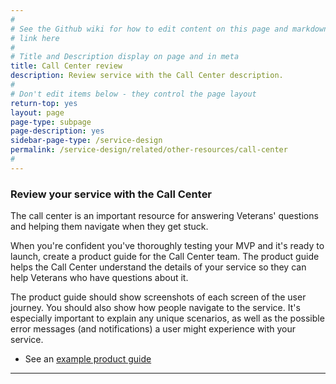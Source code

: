 ```yaml
---
#
# See the Github wiki for how to edit content on this page and markdown styles you can use:
# link here
#
# Title and Description display on page and in meta
title: Call Center review
description: Review service with the Call Center description.
#
# Don't edit items below - they control the page layout
return-top: yes
layout: page
page-type: subpage
page-description: yes
sidebar-page-type: /service-design
permalink: /service-design/related/other-resources/call-center
#
---
```


### Review your service with the Call Center

The call center is an important resource for answering Veterans' questions and helping them navigate when they get stuck.

When you're confident you've thoroughly testing your MVP and it's ready to launch, create a product guide for the Call Center team. The product guide helps the Call Center understand the details of your service so they can help Veterans who have questions about it.

The product guide should show screenshots of each screen of the user journey. You should also show how people navigate to the service. It's especially important to explain any unique scenarios, as well as the possible error messages (and notifications) a user might experience with your service.

* See an [example product guide](../../../assets/pdfs/sample-product-guide.pdf)


<!--
Send your application guide to aubrey@thesocompany.com along with an estimated timeline for when your application will go live.
-->

<!--
OTHER BITS
*Schedule a review with the Help Desk**.
* Then schedule a review with the Call Center to review your MVP and make sure they can use the content to solve problems when users call for help.
-->

<hr>
